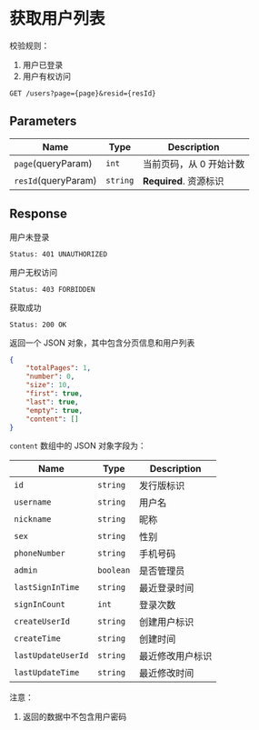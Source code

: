 # 获取用户列表

校验规则：

1. 用户已登录
2. 用户有权访问

```text
GET /users?page={page}&resid={resId}
```

## Parameters

| Name                | Type     | Description             |
| ------------------- | -------- | ----------------------- |
| `page`(queryParam)  | `int`    | 当前页码，从 0 开始计数 |
| `resId`(queryParam) | `string` | **Required**. 资源标识  |

## Response

用户未登录

```text
Status: 401 UNAUTHORIZED
```

用户无权访问

```text
Status: 403 FORBIDDEN
```

获取成功

```text
Status: 200 OK
```

返回一个 JSON 对象，其中包含分页信息和用户列表

```json
{
    "totalPages": 1,
    "number": 0,
    "size": 10,
    "first": true,
    "last": true,
    "empty": true,
    "content": []
}
```

`content` 数组中的 JSON 对象字段为：


| Name               | Type      | Description      |
| ------------------ | --------- | ---------------- |
| `id`               | `string`  | 发行版标识       |
| `username`         | `string`  | 用户名           |
| `nickname`         | `string`  | 昵称             |
| `sex`              | `string`  | 性别             |
| `phoneNumber`      | `string`  | 手机号码         |
| `admin`            | `boolean` | 是否管理员       |
| `lastSignInTime`   | `string`  | 最近登录时间     |
| `signInCount`      | `int`     | 登录次数         |
| `createUserId`     | `string`  | 创建用户标识     |
| `createTime`       | `string`  | 创建时间         |
| `lastUpdateUserId` | `string`  | 最近修改用户标识 |
| `lastUpdateTime`   | `string`  | 最近修改时间     |

注意：

1. 返回的数据中不包含用户密码
